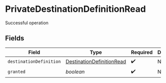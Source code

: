 # PrivateDestinationDefinitionRead

Successful operation


## Fields

| Field                                                                         | Type                                                                          | Required                                                                      | Description                                                                   |
| ----------------------------------------------------------------------------- | ----------------------------------------------------------------------------- | ----------------------------------------------------------------------------- | ----------------------------------------------------------------------------- |
| `destinationDefinition`                                                       | [DestinationDefinitionRead](../../models/shared/destinationdefinitionread.md) | :heavy_check_mark:                                                            | N/A                                                                           |
| `granted`                                                                     | *boolean*                                                                     | :heavy_check_mark:                                                            | N/A                                                                           |